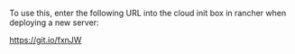 To use this, enter the following URL into the cloud init box in rancher when deploying a new server:

https://git.io/fxnJW
